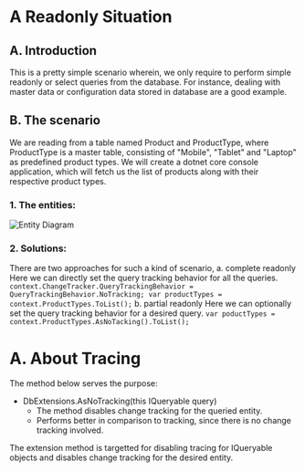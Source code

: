 # A Readonly Situation

## A. Introduction
This is a pretty simple scenario wherein, we only require to perform simple readonly or select queries from the database. For instance, dealing with master data or configuration data stored in database are a good example.

## B. The scenario
We are reading from a table named Product and ProductType, where ProductType is a master table, consisting of "Mobile", "Tablet" and "Laptop" as predefined product types. We will create a dotnet core console application, which will fetch us the list of products along with their respective product types.
  ### 1. The entities:
  ![Entity Diagram](https://github.com/sid31988/LearningEfCore/blob/scenario/001-Readonly-Situation/A-Readonly-Scenario-ERD.png)
  ### 2. Solutions:
  There are two approaches for such a kind of scenario,
  a. complete readonly
      Here we can directly set the query tracking behavior for all the queries.
      ```
      context.ChangeTracker.QueryTrackingBehavior = QueryTrackingBehavior.NoTracking;
      var productTypes = context.ProductTypes.ToList();
      ```
  b. partial readonly
      Here we can optionally set the query tracking behavior for a desired query.
      ```
      var poductTypes = context.ProductTypes.AsNoTacking().ToList();
      ```

# A. About Tracing

The method below serves the purpose:
- DbExtensions.AsNoTracking(this IQueryable query)
  - The method disables change tracking for the queried entity.
  - Performs better in comparison to tracking, since there is no change tracking involved.

The extension method is targetted for disabling tracing for IQueryable objects and disables change tracking for the desired entity.
